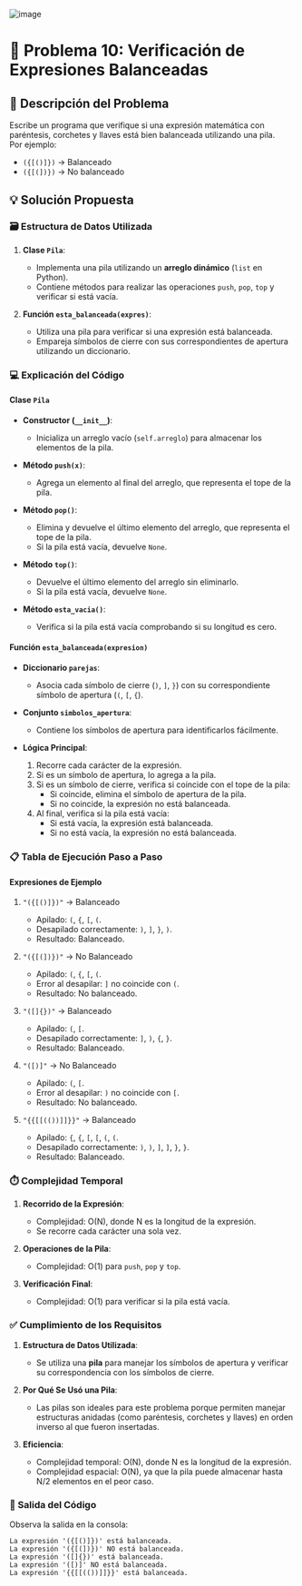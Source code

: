 ![image](https://github.com/user-attachments/assets/e1b1b52f-de9a-4232-ace4-62889211479a)

# **🎯 Problema 10: Verificación de Expresiones Balanceadas**

## **📖 Descripción del Problema**
Escribe un programa que verifique si una expresión matemática con paréntesis, corchetes y llaves está bien balanceada utilizando una pila.  
Por ejemplo:  
- `({[()]})` → Balanceado  
- `({[(])})` → No balanceado  

## **💡 Solución Propuesta**

### **🗃️ Estructura de Datos Utilizada**
1. **Clase `Pila`**:
   - Implementa una pila utilizando un **arreglo dinámico** (`list` en Python).
   - Contiene métodos para realizar las operaciones `push`, `pop`, `top` y verificar si está vacía.

2. **Función `esta_balanceada(expres)`**:
   - Utiliza una pila para verificar si una expresión está balanceada.
   - Empareja símbolos de cierre con sus correspondientes de apertura utilizando un diccionario.

### **💻 Explicación del Código**

#### **Clase `Pila`**
- **Constructor (`__init__`)**:
  - Inicializa un arreglo vacío (`self.arreglo`) para almacenar los elementos de la pila.

- **Método `push(x)`**:
  - Agrega un elemento al final del arreglo, que representa el tope de la pila.

- **Método `pop()`**:
  - Elimina y devuelve el último elemento del arreglo, que representa el tope de la pila.
  - Si la pila está vacía, devuelve `None`.

- **Método `top()`**:
  - Devuelve el último elemento del arreglo sin eliminarlo.
  - Si la pila está vacía, devuelve `None`.

- **Método `esta_vacia()`**:
  - Verifica si la pila está vacía comprobando si su longitud es cero.

#### **Función `esta_balanceada(expresion)`**
- **Diccionario `parejas`**:
  - Asocia cada símbolo de cierre (`)`, `]`, `}`) con su correspondiente símbolo de apertura (`(`, `[`, `{`).

- **Conjunto `simbolos_apertura`**:
  - Contiene los símbolos de apertura para identificarlos fácilmente.

- **Lógica Principal**:
  1. Recorre cada carácter de la expresión.
  2. Si es un símbolo de apertura, lo agrega a la pila.
  3. Si es un símbolo de cierre, verifica si coincide con el tope de la pila:
     - Si coincide, elimina el símbolo de apertura de la pila.
     - Si no coincide, la expresión no está balanceada.
  4. Al final, verifica si la pila está vacía:
     - Si está vacía, la expresión está balanceada.
     - Si no está vacía, la expresión no está balanceada.

### **📋 Tabla de Ejecución Paso a Paso**

#### **Expresiones de Ejemplo**
1. `"({[()]})"` → Balanceado
   - Apilado: `(`, `{`, `[`, `(`.
   - Desapilado correctamente: `)`, `]`, `}`, `)`.
   - Resultado: Balanceado.

2. `"({[(])})"` → No Balanceado
   - Apilado: `(`, `{`, `[`, `(`.
   - Error al desapilar: `]` no coincide con `(`.
   - Resultado: No balanceado.

3. `"([]{})"` → Balanceado
   - Apilado: `(`, `[`.
   - Desapilado correctamente: `]`, `)`, `{`, `}`.
   - Resultado: Balanceado.

4. `"([)]"` → No Balanceado
   - Apilado: `(`, `[`.
   - Error al desapilar: `)` no coincide con `[`.
   - Resultado: No balanceado.

5. `"{{[[(())]]}}"` → Balanceado
   - Apilado: `{`, `{`, `[`, `[`, `(`, `(`.
   - Desapilado correctamente: `)`, `)`, `]`, `]`, `}`, `}`.
   - Resultado: Balanceado.

### **⏱️ Complejidad Temporal**
1. **Recorrido de la Expresión**:
   - Complejidad: O(N), donde N es la longitud de la expresión.
   - Se recorre cada carácter una sola vez.

2. **Operaciones de la Pila**:
   - Complejidad: O(1) para `push`, `pop` y `top`.

3. **Verificación Final**:
   - Complejidad: O(1) para verificar si la pila está vacía.

### **✅ Cumplimiento de los Requisitos**
1. **Estructura de Datos Utilizada**:
   - Se utiliza una **pila** para manejar los símbolos de apertura y verificar su correspondencia con los símbolos de cierre.

2. **Por Qué Se Usó una Pila**:
   - Las pilas son ideales para este problema porque permiten manejar estructuras anidadas (como paréntesis, corchetes y llaves) en orden inverso al que fueron insertadas.

3. **Eficiencia**:
   - Complejidad temporal: O(N), donde N es la longitud de la expresión.
   - Complejidad espacial: O(N), ya que la pila puede almacenar hasta N/2 elementos en el peor caso.

### **📢 Salida del Código**
Observa la salida en la consola:
```
La expresión '({[()]})' está balanceada.
La expresión '({[(])})' NO está balanceada.
La expresión '([]{})' está balanceada.
La expresión '([)]' NO está balanceada.
La expresión '{{[[(())]]}}' está balanceada.
```
